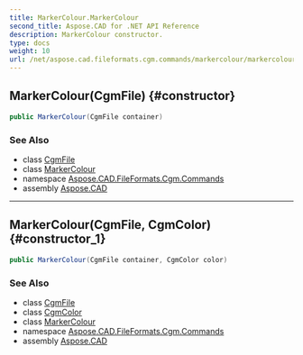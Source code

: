 ```yaml
---
title: MarkerColour.MarkerColour
second_title: Aspose.CAD for .NET API Reference
description: MarkerColour constructor. 
type: docs
weight: 10
url: /net/aspose.cad.fileformats.cgm.commands/markercolour/markercolour/
---
```

## MarkerColour(CgmFile) {#constructor}

```csharp
public MarkerColour(CgmFile container)
```

### See Also

* class [CgmFile](../../../aspose.cad.fileformats.cgm/cgmfile/)
* class [MarkerColour](../)
* namespace [Aspose.CAD.FileFormats.Cgm.Commands](../../markercolour/)
* assembly [Aspose.CAD](../../../)

---

## MarkerColour(CgmFile, CgmColor) {#constructor_1}

```csharp
public MarkerColour(CgmFile container, CgmColor color)
```

### See Also

* class [CgmFile](../../../aspose.cad.fileformats.cgm/cgmfile/)
* class [CgmColor](../../../aspose.cad.fileformats.cgm.classes/cgmcolor/)
* class [MarkerColour](../)
* namespace [Aspose.CAD.FileFormats.Cgm.Commands](../../markercolour/)
* assembly [Aspose.CAD](../../../)


